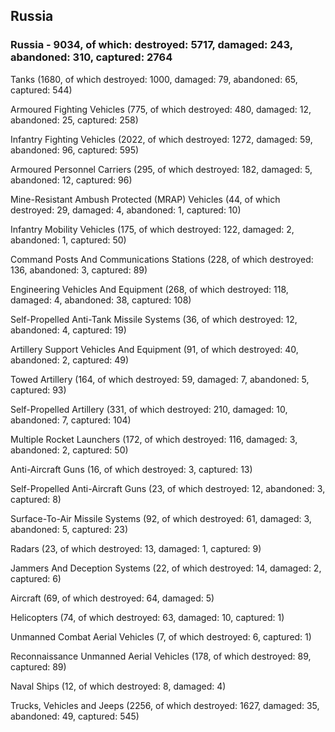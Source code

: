 
 
 ## Russia
 
 ### Russia - 9034, of which: destroyed: 5717, damaged: 243, abandoned: 310, captured: 2764

 

 

 Tanks (1680, of which destroyed: 1000, damaged: 79, abandoned: 65, captured: 544)

 Armoured Fighting Vehicles (775, of which destroyed: 480, damaged: 12, abandoned: 25, captured: 258)

 Infantry Fighting Vehicles (2022, of which destroyed: 1272, damaged: 59, abandoned: 96, captured: 595)

 Armoured Personnel Carriers (295, of which destroyed: 182, damaged: 5, abandoned: 12, captured: 96)

 Mine-Resistant Ambush Protected (MRAP) Vehicles (44, of which destroyed: 29, damaged: 4, abandoned: 1, captured: 10)

 Infantry Mobility Vehicles (175, of which destroyed: 122, damaged: 2, abandoned: 1, captured: 50)

 Command Posts And Communications Stations (228, of which destroyed: 136, abandoned: 3, captured: 89)

 Engineering Vehicles And Equipment (268, of which destroyed: 118, damaged: 4, abandoned: 38, captured: 108)

 Self-Propelled Anti-Tank Missile Systems (36, of which destroyed: 12, abandoned: 4, captured: 19)

 Artillery Support Vehicles And Equipment (91, of which destroyed: 40, abandoned: 2, captured: 49)

 Towed Artillery (164, of which destroyed: 59, damaged: 7, abandoned: 5, captured: 93)

 Self-Propelled Artillery (331, of which destroyed: 210, damaged: 10, abandoned: 7, captured: 104)

 Multiple Rocket Launchers (172, of which destroyed: 116, damaged: 3, abandoned: 2, captured: 50)

 Anti-Aircraft Guns (16, of which destroyed: 3, captured: 13)

 Self-Propelled Anti-Aircraft Guns (23, of which destroyed: 12, abandoned: 3, captured: 8)

 Surface-To-Air Missile Systems (92, of which destroyed: 61, damaged: 3, abandoned: 5, captured: 23)

 Radars (23, of which destroyed: 13, damaged: 1, captured: 9)

 Jammers And Deception Systems (22, of which destroyed: 14, damaged: 2, captured: 6)

 Aircraft (69, of which destroyed: 64, damaged: 5)

 Helicopters (74, of which destroyed: 63, damaged: 10, captured: 1)

 Unmanned Combat Aerial Vehicles (7, of which destroyed: 6, captured: 1)

 Reconnaissance Unmanned Aerial Vehicles (178, of which destroyed: 89, captured: 89)

 Naval Ships (12, of which destroyed: 8, damaged: 4)

 Trucks, Vehicles and Jeeps (2256, of which destroyed: 1627, damaged: 35, abandoned: 49, captured: 545)

